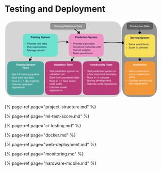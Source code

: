 # Testing and Deployment

![](../../.gitbook/assets/cleanshot-2020-06-16-at-17.42.58-2x.png)

{% page-ref page="project-structure.md" %}

{% page-ref page="ml-test-score.md" %}

{% page-ref page="ci-testing.md" %}

{% page-ref page="docker.md" %}

{% page-ref page="web-deployment.md" %}

{% page-ref page="monitoring.md" %}

{% page-ref page="hardware-mobile.md" %}



